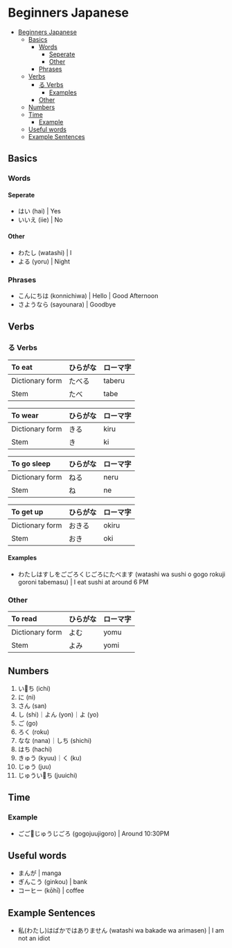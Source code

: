 # Beginners Japanese

- [Beginners Japanese](#beginners-japanese)
  - [Basics](#basics)
    - [Words](#words)
      - [Seperate](#seperate)
      - [Other](#other)
    - [Phrases](#phrases)
  - [Verbs](#verbs)
    - [る Verbs](#%E3%82%8B-verbs)
      - [Examples](#examples)
    - [Other](#other-1)
  - [Numbers](#numbers)
  - [Time](#time)
    - [Example](#example)
  - [Useful words](#useful-words)
  - [Example Sentences](#example-sentences)

## Basics

### Words

#### Seperate

- はい (hai) | Yes
- いいえ (iie) | No

#### Other

- わたし (watashi) | I
- よる (yoru) | Night

### Phrases

- こんにちは (konnichiwa) | Hello | Good Afternoon
- さようなら (sayounara) | Goodbye

## Verbs

### る Verbs

| To eat | ひらがな | ローマ字 |
|:---|:---|:---|
| Dictionary form | たべる | taberu |
| Stem | たべ | tabe |

| To wear | ひらがな | ローマ字 |
|:---|:---|:---|
| Dictionary form | きる | kiru |
| Stem | き | ki |

| To go sleep | ひらがな | ローマ字 |
|:---|:---|:---|
| Dictionary form | ねる | neru |
| Stem | ね | ne |

| To get up | ひらがな | ローマ字 |
|:---|:---|:---|
| Dictionary form | おきる | okiru |
| Stem | おき | oki |

#### Examples

- わたしはすしをごごろくじごろにたべます (watashi wa sushi o gogo rokuji goroni tabemasu) | I eat sushi at around 6 PM

### Other

| To read | ひらがな | ローマ字 |
|:---|:---|:---|
| Dictionary form | よむ | yomu |
| Stem | よみ | yomi |

## Numbers

1. いち (ichi)
2. に (ni)
3. さん (san)
4. し (shi)｜よん (yon)｜よ (yo)
5. ご (go)
6. ろく (roku)
7. なな (nana)｜しち (shichi)
8. はち (hachi)
9. きゅう (kyuu)｜く (ku)
10. じゅう (juu)
11. じゅういち (juuichi)

## Time

### Example

- ごごじゅうじごろ (gogojuujigoro) | Around 10:30PM

## Useful words

- まんが | manga
- ぎんこう (ginkou) | bank
- コーヒー (kōhī) | coffee

## Example Sentences

- 私(わたし)はばかではありません (watashi wa bakade wa arimasen) | I am not an idiot
